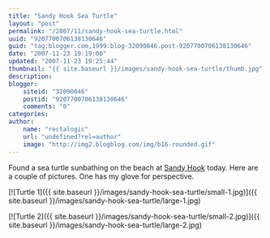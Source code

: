 ```yaml
---
title: "Sandy Hook Sea Turtle"
layout: "post"
permalink: "/2007/11/sandy-hook-sea-turtle.html"
uuid: "9207700706138130646"
guid: "tag:blogger.com,1999:blog-32090046.post-9207700706138130646"
date: "2007-11-23 19:19:00"
updated: "2007-11-23 19:25:44"
thumbnail: "{{ site.baseurl }}/images/sandy-hook-sea-turtle/thumb.jpg"
description: 
blogger:
    siteid: "32090046"
    postid: "9207700706138130646"
    comments: "0"
categories: 
author: 
    name: "rectalogic"
    url: "undefined?rel=author"
    image: "http://img2.blogblog.com/img/b16-rounded.gif"
---
```

Found a sea turtle sunbathing on the beach at [Sandy Hook](http://en.wikipedia.org/wiki/Sandy_Hook,_New_Jersey) today. Here are a couple of pictures. One has my glove for perspective.

[![Turtle 1]({{ site.baseurl }}/images/sandy-hook-sea-turtle/small-1.jpg)]({{ site.baseurl }}/images/sandy-hook-sea-turtle/large-1.jpg)

[![Turtle 2]({{ site.baseurl }}/images/sandy-hook-sea-turtle/small-2.jpg)]({{ site.baseurl }}/images/sandy-hook-sea-turtle/large-2.jpg)

